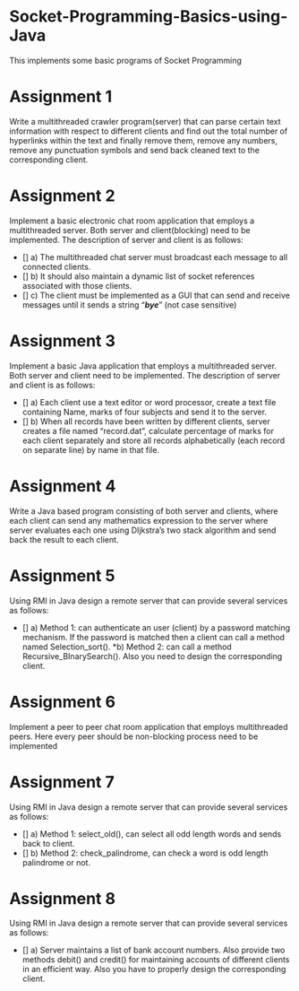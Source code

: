 # Socket-Programming-Basics-using-Java
This implements some basic programs of Socket Programming
 
# Assignment 1
Write a multithreaded crawler program(server) that can parse certain text information with respect to different clients and find out the total number of hyperlinks within the text and finally remove them, remove any numbers, remove any punctuation symbols and send back cleaned text to the corresponding client.


# Assignment 2
Implement a basic electronic chat room application that employs a multithreaded server. Both server and client(blocking) need to be implemented. The description of server and client is as follows: 

 * [] a) The multithreaded chat server must broadcast each message to all connected clients. 
 * [] b) It should also maintain a dynamic list of socket references associated with those clients. 
 * [] c) The client must be implemented as a GUI that can send and receive messages until it sends a string “***bye***” (not case sensitive) 

# Assignment 3
Implement a basic Java application that employs a multithreaded server. Both server and client need to be implemented. The description of server and client is as follows: 
 * [] a) Each client use a text editor or word processor, create a text file containing Name, marks of four subjects and send it to the server. 
 * [] b) When all records have been written by different clients, server creates a file named “record.dat”, calculate percentage of marks for each client separately and store all records alphabetically (each record on separate line) by name in that file. 

# Assignment 4
Write a Java based program consisting of both server and clients, where each client can send any mathematics expression to the server where server evaluates each one using DIjkstra’s two stack algorithm and send back the result to each client. 

# Assignment 5
Using RMI in Java design a remote server that can provide several services as follows: 
 * [] a) Method 1: can authenticate an user (client) by a password matching mechanism. If the password is matched then a client can call a method named Selection_sort(). 
 *b) Method 2: can call a method Recursive_BInarySearch(). Also you need to design the corresponding client. 

# Assignment 6
Implement a peer to peer chat room application that employs multithreaded peers. Here every peer should be non-blocking process need to be implemented

# Assignment 7
Using RMI in Java design a remote server that can provide several services as follows: 
 * [] a) Method 1: select_old(), can select all odd length words and sends back to client. 
 * [] b) Method 2: check_palindrome, can check a word is odd length palindrome or not. 

# Assignment 8
Using RMI in Java design a remote server that can provide several services as follows: 
 * [] a) Server maintains a list of bank account numbers. Also provide two methods debit() and credit() for maintaining accounts of different clients in an efficient way. Also you have to properly design the corresponding client.  
 
